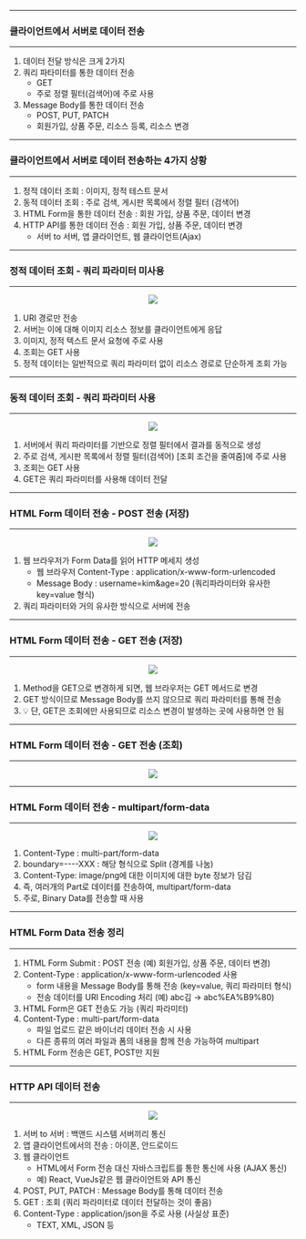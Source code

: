 -----
### 클라이언트에서 서버로 데이터 전송
-----
1. 데이터 전달 방식은 크게 2가지
2. 쿼리 파타미터를 통한 데이터 전송
   - GET
   - 주로 정렬 필터(검색어)에 주로 사용
3. Message Body를 통한 데이터 전송
   - POST, PUT, PATCH
   - 회원가입, 상품 주문, 리소스 등록, 리소스 변경

-----
### 클라이언트에서 서버로 데이터 전송하는 4가지 상황
-----
1. 정적 데이터 조회 : 이미지, 정적 테스트 문서
2. 동적 데이터 조회 : 주로 검색, 게시판 목록에서 정렬 필터 (검색어)
3. HTML Form을 통한 데이터 전송 : 회원 가입, 상품 주문, 데이터 변경
4. HTTP API를 통한 데이터 전송 : 회원 가입, 상품 주문, 데이터 변경
   - 서버 to 서버, 앱 클라이언트, 웹 클라이언트(Ajax)

-----
### 정적 데이터 조회 - 쿼리 파라미터 미사용
-----
<div align="center">
<img src="https://github.com/sooyounghan/HTTP/assets/34672301/a1ef12b3-8669-4758-ad2b-34bd18e0f0ce">
</div>

1. URI 경로만 전송
2. 서버는 이에 대해 이미지 리소스 정보를 클라이언트에게 응답
3. 이미지, 정적 텍스트 문서 요청에 주로 사용
4. 조회는 GET 사용
5. 정적 데이터는 일반적으로 쿼리 파라미터 없이 리소스 경로로 단순하게 조회 가능

-----
### 동적 데이터 조회 - 쿼리 파라미터 사용
-----
<div align="center">
<img src="https://github.com/sooyounghan/HTTP/assets/34672301/cc22bcf0-9788-4706-845b-90128b606074">
</div>

1. 서버에서 쿼리 파라미터를 기반으로 정렬 필터에서 결과를 동적으로 생성
2. 주로 검색, 게시판 목록에서 정렬 필터(검색어) [조회 조건을 줄여줌]에 주로 사용
3. 조회는 GET 사용
4. GET은 쿼리 파라미터를 사용해 데이터 전달

-----
### HTML Form 데이터 전송 - POST 전송 (저장)
-----
<div align="center">
<img src="https://github.com/sooyounghan/HTTP/assets/34672301/1ced7153-e0f6-49ff-87ca-39ca1baf10ee">
</div>

1. 웹 브라우저가 Form Data를 읽어 HTTP 메세지 생성
   - 웹 브라우저 Content-Type : application/x-www-form-urlencoded
   - Message Body : username=kim&age=20 (쿼리파라미터와 유사한 key=value 형식)
2. 쿼리 파라미터와 거의 유사한 방식으로 서버에 전송
  
-----
### HTML Form 데이터 전송 - GET 전송 (저장)
-----
<div align="center">
<img src="https://github.com/sooyounghan/HTTP/assets/34672301/f4c570e8-890a-4e99-9e72-67512a2e64cc">
</div>

1. Method을 GET으로 변경하게 되면, 웹 브라우저는 GET 메서드로 변경
2. GET 방식이므로 Message Body를 쓰지 않으므로 쿼리 파라미터를 통해 전송
3. 💡 단, GET은 조회에만 사용되므로 리소스 변경이 발생하는 곳에 사용하면 안 됨

-----
### HTML Form 데이터 전송 - GET 전송 (조회)
-----
<div align="center">
<img src="https://github.com/sooyounghan/HTTP/assets/34672301/cc62378b-9f70-4a03-aea7-97ed2601c4b3">
</div>

-----
### HTML Form 데이터 전송 - multipart/form-data
-----
<div align="center">
<img src="https://github.com/sooyounghan/HTTP/assets/34672301/281fe211-4fca-4b51-a8c6-c4ef30f4ea35">
</div>

1. Content-Type : multi-part/form-data
2. boundary=----XXX : 해당 형식으로 Split (경계를 나눔)
3. Content-Type: image/png에 대한 이미지에 대한 byte 정보가 담김
4. 즉, 여러개의 Part로 데이터를 전송하여, multipart/form-data
5. 주로, Binary Data를 전송할 때 사용

-----
### HTML Form Data 전송 정리
-----
1. HTML Form Submit : POST 전송 (예) 회원가입, 상품 주문, 데이터 변경)
2. Content-Type : application/x-www-form-urlencoded 사용
   - form 내용을 Message Body를 통해 전송 (key=value, 쿼리 파라미터 형식)
   - 전송 데이터를 URI Encoding 처리 (예) abc김 → abc%EA%B9%80)
3. HTML Form은 GET 전송도 가능 (쿼리 파라미터)
4. Content-Type : multi-part/form-data
   - 파일 업로드 같은 바이너리 데이터 전송 시 사용
   - 다른 종류의 여러 파일과 폼의 내용을 함께 전송 가능하여 multipart
5. HTML Form 전송은 GET, POST만 지원

-----
### HTTP API 데이터 전송
-----
<div align="center">
<img src="https://github.com/sooyounghan/HTTP/assets/34672301/0daf1db2-0176-412d-83b1-65ebfa67cd0b">
</div>

1. 서버 to 서버 : 백앤드 시스템 서버끼리 통신
2. 앱 클라이언트에서의 전송 : 아이폰, 안드로이드
3. 웹 클라이언트
   - HTML에서 Form 전송 대신 자바스크립트를 통한 통신에 사용 (AJAX 통신)
   - 예) React, VueJs같은 웹 클라이언트와 API 통신
4. POST, PUT, PATCH : Message Body를 통해 데이터 전송
5. GET : 조회 (쿼리 파라미터로 데이터 전달하는 것이 좋음)
6. Content-Type : application/json을 주로 사용 (사실상 표준)
   - TEXT, XML, JSON 등
